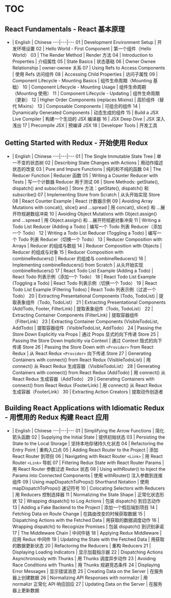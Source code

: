 ﻿# TOC

## React Fundamentals - React 基本原理

-  |  English  |  Chinese
---|---|---
01  |  Development Environment Setup  |  开发环境设置
02  |  Hello World - First Component  |  第一个组件（Hello World）
03  |  The Render Method  |  Render 方法
04  |  Introduction to Properties  |  介绍属性
05  |  State Basics  |  状态基础
06  |  Owner Ownee Relationship  |  owner-ownee 关系
07  |  Using Refs to Access Components  |  使用 Refs 访问组件
08  |  Accessing Child Properties  |  访问子属性
09  |  Component Lifecycle - Mounting Basics  |  组件生命周期（Mounting 基础）
10  |  Component Lifecycle - Mounting Usage  |  组件生命周期（Mounting 使用）
11  |  Component Lifecycle - Updating  |  组件生命周期（更新）
12  |  Higher Order Components (replaces Mixins)  |  高阶组件（替代 Mixins）
13  |  Composable Components  |  可组合的组件
14  |  Dynamically Generated Components  |  动态生成的组件
15  |  Build a JSX Live Compiler  |  构建一个生动的 JSX 编译器
16  |  JSX Deep Dive  |  JSX 深入浅出
17  |  Precompile JSX   |  预编译 JSX
18  |  Developer Tools  |  开发工具


## Getting Started with Redux - 开始使用 Redux

-  |  English  |  Chinese
---|---|---
01  |  The Single Immutable State Tree  |  单一不变的状态树
02  |  Describing State Changes with Actions  |  用动作描述状态的改变
03  |  Pure and Impure Functions  |  纯的和不纯的函数
04  |  The Reducer Function  |  Reducer 函数
05  |  Writing a Counter Reducer with Tests  |  写一个计数器 Reducer 用于测试
06  |  Store Methods: getState(), dispatch() and subscribe()  |  Store 方法：getState(), dispatch() 和 subscribe()
07  |  Implementing Store from Scratch  |  从头开始实现 Store
08  |  React Counter Example  |  React 计数器示例
09  |  Avoiding Array Mutations with concat(), slice() and ...spread  |  用 concat(), slice() 和 ...展开符规避数组冲突
10  |  Avoiding Object Mutations with Object.assign() and ...spread  |  用 Object.assign() 和 ...展开符规避对象冲突
11  |  Writing a Todo List Reducer (Adding a Todo)  |  编写一个 Todo 列表 Reducer（添加一个 Todo）
12  |  Writing a Todo List Reducer (Toggling a Todo)  |  编写一个 Todo 列表 Reducer（切换一个 Todo）
13  |  Reducer Composition with Arrays  |  Reducer 的组成与数组
14  |  Reducer Composition with Objects  |  Reducer 的组成与对象
15  |  Reducer Composition with combineReducers()  |  Reducer 的组成与 combineReducers()
16  |  Implementing combineReducers() from Scratch  |  从头开始实现 combineReducers()
17  |  React Todo List Example (Adding a Todo)  |  React Todo 列表示例（添加一个 Todo）
18  |  React Todo List Example (Toggling a Todo)  |  React Todo 列表示例（切换一个 Todo）
19  |  React Todo List Example (Filtering Todos)  |  React Todo 列表示例（过滤一个 Todo）
20  |  Extracting Presentational Components (Todo, TodoList)  |  提取表象组件（Todo, TodoList）
21  |  Extracting Presentational Components (AddTodo, Footer, FilterLink)  |  提取表象组件（Todo, TodoList）
22  |  Extracting Container Components (FilterLink)  |  提取容器组件（FilterLink）
23  |  Extracting Container Components (VisibleTodoList, AddTodo)  |  提取容器组件（VisibleTodoList, AddTodo）
24  |  Passing the Store Down Explicitly via Props  |  通过 Props 显式的向下传递 Store
25  |  Passing the Store Down Implicitly via Context  |  通过 Context 隐式的向下传递 Store
26  |  Passing the Store Down with `<Provider>` from React Redux  |  从 React Redux `<Provider>` 向下传递 Store
27  |  Generating Containers with connect() from React Redux (VisibleTodoList)  |  用 connect() 从 React Redux 生成容器（VisibleTodoList）
28  |  Generating Containers with connect() from React Redux (AddTodo)  |  用 connect() 从 React Redux 生成容器（AddTodo）
29  |  Generating Containers with connect() from React Redux (FooterLink)  |  用 connect() 从 React Redux 生成容器（FooterLink）
30  |  Extracting Action Creators  |  提取动作创造者


## Building React Applications with Idiomatic Redux - 用惯用的 Redux 构建 React 应用

-  |  English  |  Chinese
---|---|---
01  |  Simplifying the Arrow Functions  |  简化箭头函数
02  |  Supplying the Initial State  |  提供初始状态
03  |  Persisting the State to the Local Storage  |  坚持本地存储持久化状态
04  |  Refactoring the Entry Point  |  重构入口点
05  |  Adding React Router to the Project  |  添加 React Router 到项目
06  |  Navigating with React Router `<Link>`  |  用 React Router `<Link>` 导航
07  |  Filtering Redux State with React Router Params  |  用 React Router 参数过滤 Redux 状态
08  |  Using withRouter() to Inject the Params into Connected Components  |  使用 withRouter() 注入参数到连接组件
09  |  Using mapDispatchToProps() Shorthand Notation  |   使用 mapDispatchToProps() 速记符号
10  |  Colocating Selectors with Reducers  |  用 Reducers 控制选择器
11  |  Normalizing the State Shape  |  正常化状态形状
12  |  Wrapping dispatch() to Log Actions  |  包装 dispatch() 到日志动作
13  |  Adding a Fake Backend to the Project  |  添加一个假后端到项目
14  |  Fetching Data on Route Change  |  在路由改变的时候获取数据
15  |  Dispatching Actions with the Fetched Data  |  用获取的数据调度动作
16  |  Wrapping dispatch() to Recognize Promises  |  包装 dispatch() 到识别承诺
17  |  The Middleware Chain  |  中间件链
18  |  Applying Redux Middleware  |  应用 Redux 中间件
19  |  Updating the State with the Fetched Data  |  用获取的数据更新状态
20  |  Refactoring the Reducers  |  重构 Reducers
21  |  Displaying Loading Indicators  |  显示加载指示器
22  |  Dispatching Actions Asynchronously with Thunks  |  用 Thunks 调度异步动作
23  |  Avoiding Race Conditions with Thunks  |  用 Thunks 规避竞态条件
24  |  Displaying Error Messages  |  显示错误消息
25  |  Creating Data on the Server  |  在服务器上创建数据
26  |  Normalizing API Responses with normalizr  |  用 normalizr 正常化 API 响应回应
27  |  Updating Data on the Server  |  在服务器上更新数据
